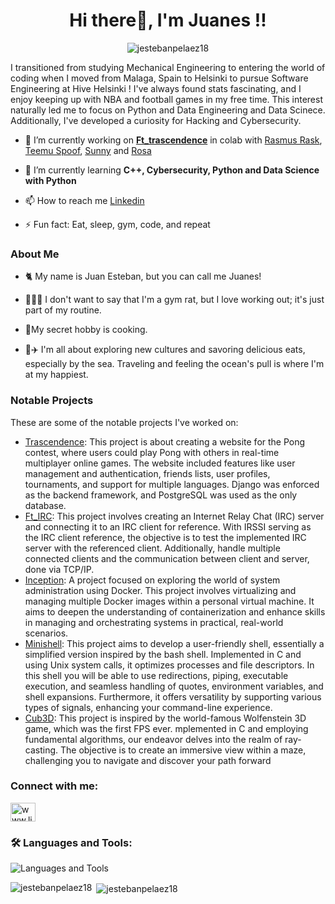 <h1 align="center">Hi there👋, I'm Juanes !!</h1>

<p align="center"> <img src="https://komarev.com/ghpvc/?username=jestebanpelaez18&label=Profile%20views&color=0e75b6&style=flat" alt="jestebanpelaez18" /> </p>
I transitioned from studying Mechanical Engineering to entering the world of coding when I moved from Malaga, Spain to Helsinki to pursue Software Engineering at Hive Helsinki ! I've always found stats fascinating, and I enjoy keeping up with NBA and football games in my free time. This interest naturally led me to focus on Python and Data Engineering and Data Scinece. Additionally, I've developed a curiosity for Hacking and Cybersecurity.

- 🔭 I’m currently working on **[Ft_trascendence](https://github.com/jestebanpelaez18/ft_transcendence.git)** in colab with [Rasmus Rask](https://github.com/RushMaverick), [Teemu Spoof](https://github.com/Stte), [Sunny](https://github.com/ynslee) and [Rosa](https://github.com/rosamakinen)

- 🌱 I’m currently learning **C++, Cybersecurity, Python and Data Science with Python**

- 📫 How to reach me [Linkedin](https://linkedin.com/in/www.linkedin.com/in/juan-esteban-pelaez-hoyos-123465162)

- ⚡ Fun fact: Eat, sleep, gym, code, and repeat

<h3 align="left">About Me</h3>

- 🐈 My name is Juan Esteban, but you can call me Juanes!

- 🏋🏻‍♂️ I don't want to say that I'm a gym rat, but I love working out; it's just part of my routine.

- 🍳My secret hobby is cooking.
  
- 🌊✈️ I'm all about exploring new cultures and savoring delicious eats, especially by the sea. Traveling and feeling the ocean's pull is where I'm at my happiest. 

<h3 align="left">Notable Projects</h3>

These are some of the notable projects I've worked on:


- [Trascendence](https://github.com/jestebanpelaez18/ft_transcendence): This project is about creating a website for the Pong contest, where users could play Pong with others in real-time multiplayer online games. The website included features like user management and authentication, friends lists, user profiles, tournaments, and support for multiple languages. Django was enforced as the backend framework, and PostgreSQL was used as the only database.
- [Ft_IRC](https://github.com/jestebanpelaez18/ft_irc): This project involves creating an Internet Relay Chat (IRC) server and connecting it to an IRC client for reference. With IRSSI serving as the IRC client reference, the objective is to test the implemented IRC server with the referenced client. Additionally, handle multiple connected clients and the communication between client and server, done via TCP/IP.
- [Inception](https://github.com/jestebanpelaez18/42Course-Inception): A project focused on exploring the world of system administration using Docker. This project involves virtualizing and managing multiple Docker images within a personal virtual machine. It aims to deepen the understanding of containerization and enhance skills in managing and orchestrating systems in practical, real-world scenarios.
- [Minishell](https://github.com/jestebanpelaez18/42Course-Minishell.git): This project aims to develop a user-friendly shell, essentially a simplified version inspired by the bash shell. Implemented in C and using Unix system calls, it optimizes processes and file descriptors. In this shell you will be able to use redirections, piping, executable execution, and seamless handling of quotes, environment variables, and shell expansions. Furthermore, it offers versatility by supporting various types of signals, enhancing your command-line experience. 
- [Cub3D](https://github.com/jestebanpelaez18/Cub3d.git): This project is inspired by the world-famous Wolfenstein 3D game, which was the first FPS ever. mplemented in C and employing fundamental algorithms, our endeavor delves into the realm of ray-casting. The objective is to create an immersive view within a maze, challenging you to navigate and discover your path forward

<h3 align="left">Connect with me:</h3>
<p align="left">
<a href="https://linkedin.com/in/www.linkedin.com/in/juan-esteban-pelaez-hoyos-123465162" target="blank"><img align="center" src="https://raw.githubusercontent.com/rahuldkjain/github-profile-readme-generator/master/src/images/icons/Social/linked-in-alt.svg" alt="www.linkedin.com/in/juan-esteban-pelaez-hoyos-123465162" height="30" width="40" /></a>
</p>

<h3 align="left"> 🛠 Languages and Tools:</h3> 

![Languages and Tools](https://skillicons.dev/icons?i=c,cpp,git,github,bash,linux,py,vscode,arduino,emacs,docker)

<p><img align="left" src="https://github-readme-stats.vercel.app/api/top-langs?username=jestebanpelaez18&show_icons=true&locale=en&layout=compact" alt="jestebanpelaez18" /></p>

<p>&nbsp;<img align="center" src="https://github-readme-stats.vercel.app/api?username=jestebanpelaez18&show_icons=true&locale=en" alt="jestebanpelaez18" /></p>

